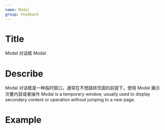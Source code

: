 ```yaml
---
name: Modal
group: Feedback
---
```


# Title

Modal 对话框
Modal

# Describe

Modal 对话框是一种临时窗口，通常在不想跳转页面的前提下，使用 Modal 展示次要内容或者操作
Modal is a temporary window, usually used to display secondary content or operation without jumping to a new page.

# Example
